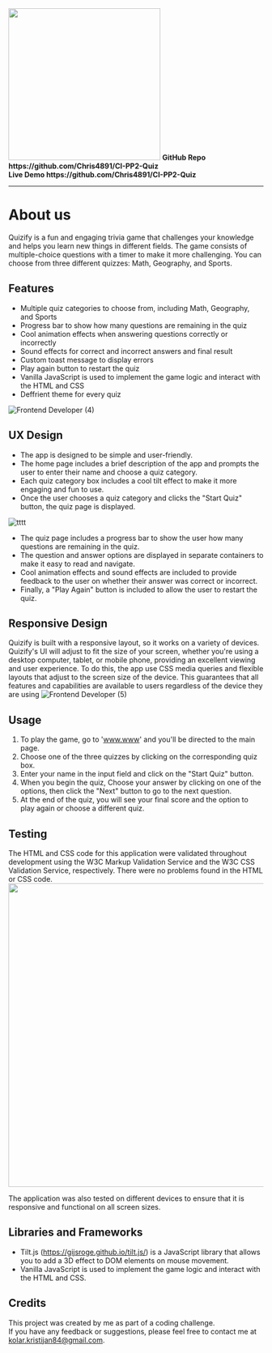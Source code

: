 <!-- <div>
<img src='https://user-images.githubusercontent.com/109537705/234806508-ac3e2a7b-6e43-4437-9dd7-575d369f6b36.png' width='800px'/>
</div> -->
<!-- # Quizify -->
<img src='https://user-images.githubusercontent.com/109537705/234806508-ac3e2a7b-6e43-4437-9dd7-575d369f6b36.png' width='300px'/>
<b>GitHub Repo https://github.com/Chris4891/CI-PP2-Quiz</b> <br /> 
<b>Live Demo https://github.com/Chris4891/CI-PP2-Quiz</b> 
<hr/>

# About us
  Quizify is a fun and engaging trivia game that challenges your knowledge and helps you learn new things in different fields. The game consists of multiple-choice questions with a timer to make it more challenging. You can choose from three different quizzes: Math, Geography, and Sports.

## Features
* Multiple quiz categories to choose from, including Math, Geography, and Sports
* Progress bar to show how many questions are remaining in the quiz
* Cool animation effects when answering questions correctly or incorrectly
* Sound effects for correct and incorrect answers and final result
* Custom toast message to display errors
* Play again button to restart the quiz
* Vanilla JavaScript is used to implement the game logic and interact with the HTML and CSS
* Deffrient theme for every quiz
 
![Frontend Developer (4)](https://user-images.githubusercontent.com/109537705/234822133-e941dece-1687-4094-ab0d-cb6699bff3e5.png)

## UX Design
* The app is designed to be simple and user-friendly.
* The home page includes a brief description of the app and prompts the user to enter their name and choose a quiz category.
* Each quiz category box includes a cool tilt effect to make it more engaging and fun to use.
* Once the user chooses a quiz category and clicks the "Start Quiz" button, the quiz page is displayed.

![tttt](https://user-images.githubusercontent.com/109537705/234825125-1ded8e0c-cf01-45b4-8cdd-00dd7de8f6c3.gif)

* The quiz page includes a progress bar to show the user how many questions are remaining in the quiz.
* The question and answer options are displayed in separate containers to make it easy to read and navigate.
* Cool animation effects and sound effects are included to provide feedback to the user on whether their answer was correct or incorrect.
* Finally, a "Play Again" button is included to allow the user to restart the quiz.

## Responsive Design
Quizify is built with a responsive layout, so it works on a variety of devices.
Quizify's UI will adjust to fit the size of your screen, whether you're using a desktop computer, tablet, or mobile phone, providing an excellent viewing and user experience.
To do this, the app use CSS media queries and flexible layouts that adjust to the screen size of the device.
This guarantees that all features and capabilities are available to users regardless of the device they are using
![Frontend Developer (5)](https://user-images.githubusercontent.com/109537705/234837968-7ba8752c-f494-4eb8-955f-a7a2f6a275aa.png)

## Usage
1. To play the game, go to 'www.www' and you'll be directed to the main page.<br/>
2. Choose one of the three quizzes by clicking on the corresponding quiz box.<br/>
3. Enter your name in the input field and click on the "Start Quiz" button.<br/>
4. When you begin the quiz, Choose your answer by clicking on one of the options, then click the "Next" button to go to the next question.<br/>
5. At the end of the quiz, you will see your final score and the option to play again or choose a different quiz.

## Testing
The HTML and CSS code for this application were validated throughout development using the W3C Markup Validation Service and the W3C CSS Validation Service, respectively. There were no problems found in the HTML or CSS code.
<img src='https://user-images.githubusercontent.com/109537705/234841847-97ed5ddb-8db0-4b0d-933a-1ee72922a062.png' width='600px'/>

The application was also tested on different devices to ensure that it is responsive and functional on all screen sizes.

## Libraries and Frameworks
* Tilt.js (https://gijsroge.github.io/tilt.js/) is a JavaScript library that allows you to add a 3D effect to DOM elements on mouse movement.
* Vanilla JavaScript is used to implement the game logic and interact with the HTML and CSS.

## Credits
This project was created by me as part of a coding challenge. <br/>
If you have any feedback or suggestions, please feel free to contact me at kolar.kristijan84@gmail.com.

